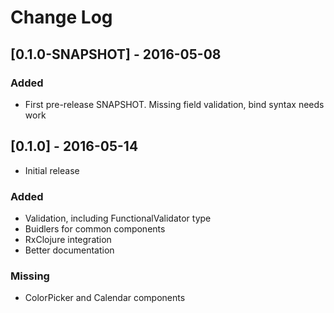 # Change Log

## [0.1.0-SNAPSHOT] - 2016-05-08

### Added
- First pre-release SNAPSHOT. Missing field validation, bind syntax needs work

## [0.1.0] - 2016-05-14
- Initial release

### Added
- Validation, including FunctionalValidator type
- Buidlers for common components
- RxClojure integration
- Better documentation

### Missing
- ColorPicker and Calendar components

